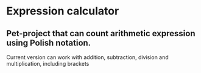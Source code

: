 # Expression calculator
## Pet-project that can count arithmetic expression using Polish notation. 

Current version can work with addition, subtraction, division and multiplication, including brackets
